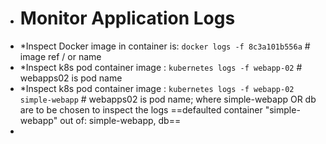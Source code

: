 - # Monitor Application Logs
- *Inspect Docker image in container is: `docker logs -f 8c3a101b556a`  # image ref / or name
- *Inspect k8s pod container image : `kubernetes logs -f webapp-02`   # webapps02 is pod name
- *Inspect k8s pod container image : `kubernetes logs -f webapp-02 simple-webapp`   # webapps02 is pod name; where simple-webapp OR db are to be chosen to inspect the logs ==defaulted container "simple-webapp" out of: simple-webapp, db==
-